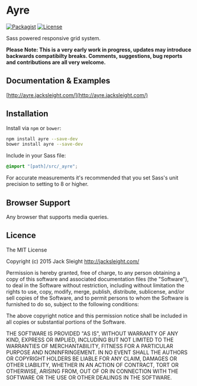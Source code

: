 # Ayre

[![Packagist](http://img.shields.io/npm/v/ayre.svg?style=flat-square)](https://www.npmjs.com/package/ayre)
[![License](http://img.shields.io/npm/l/ayre.svg?style=flat-square)](https://www.npmjs.com/package/ayre)

Sass powered responsive grid system.

**Please Note: This is a very early work in progress, updates may introduce backwards compatibilty breaks. Comments, suggestions, bug reports and contributions are all very welcome.**

## Documentation & Examples

[http://ayre.jacksleight.com/](http://ayre.jacksleight.com/)

## Installation

Install via `npm` or `bower`:</p>

```bash
npm install ayre --save-dev
bower install ayre --save-dev
```

Include in your Sass file:</p>

```scss
@import "[path]/src/_ayre";
```

For accurate measurements it's recommended that you set Sass's unit precision to setting to 8 or higher.

## Browser Support

Any browser that supports media queries.

## Licence

The MIT License

Copyright (c) 2015 Jack Sleight <http://jacksleight.com/>

Permission is hereby granted, free of charge, to any person obtaining a copy
of this software and associated documentation files (the "Software"), to deal
in the Software without restriction, including without limitation the rights
to use, copy, modify, merge, publish, distribute, sublicense, and/or sell
copies of the Software, and to permit persons to whom the Software is
furnished to do so, subject to the following conditions:

The above copyright notice and this permission notice shall be included in
all copies or substantial portions of the Software.

THE SOFTWARE IS PROVIDED "AS IS", WITHOUT WARRANTY OF ANY KIND, EXPRESS OR
IMPLIED, INCLUDING BUT NOT LIMITED TO THE WARRANTIES OF MERCHANTABILITY,
FITNESS FOR A PARTICULAR PURPOSE AND NONINFRINGEMENT. IN NO EVENT SHALL THE
AUTHORS OR COPYRIGHT HOLDERS BE LIABLE FOR ANY CLAIM, DAMAGES OR OTHER
LIABILITY, WHETHER IN AN ACTION OF CONTRACT, TORT OR OTHERWISE, ARISING FROM,
OUT OF OR IN CONNECTION WITH THE SOFTWARE OR THE USE OR OTHER DEALINGS IN
THE SOFTWARE.